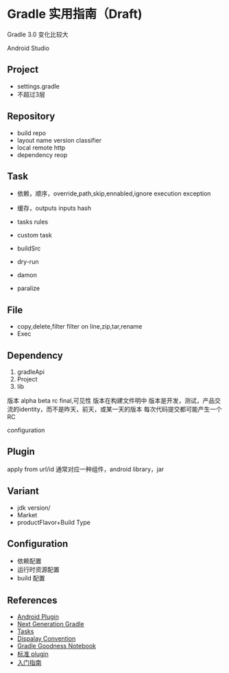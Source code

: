 # Gradle 实用指南（Draft)
Gradle 3.0 变化比较大

Android Studio

## Project
- settings.gradle
- 不超过3层

## Repository

- build repo
 - layout name version classifier
 - local remote http
- dependency reop

## Task

- 依赖，顺序，override,path,skip,ennabled,ignore execution exception
- 缓存，outputs inputs hash
- tasks rules
- custom task
- buildSrc

- dry-run
- damon
- paralize


## File

- copy,delete,filter filter on line,zip,tar,rename
- Exec

## Dependency

1. gradleApi
2. Project
3. lib

版本 alpha beta rc final,可见性
版本在构建文件明中
版本是开发，测试，产品交流的identity，而不是昨天，前天，或某一天的版本
每次代码提交都可能产生一个RC

configuration

## Plugin

apply from url/id
通常对应一种组件，android library，jar

## Variant
- jdk version/
- Market
- productFlavor+Build Type

## Configuration

- 依赖配置
- 运行时资源配置
- build 配置


## References
- [Android Plugin](http://developer.android.com/intl/ja/tools/building/plugin-for-gradle.html)
- [Next Generation Gradle](https://docs.gradle.org/current/userguide/software_model_concepts.html)
- [Tasks](https://docs.gradle.org/current/userguide/more_about_tasks.html)
- [Dispalay Convention](http://marxsoftware.blogspot.jp/2014/01/identifying-gradle-conventions.html)
- [Gradle Goodness Notebook](https://leanpub.com/gradle-goodness-notebook/read)
- [标准 plugin](https://docs.gradle.org/current/userguide/standard_plugins.html)
- [入门指南](http://www.cnblogs.com/gzdaijie/p/5285160.html)
